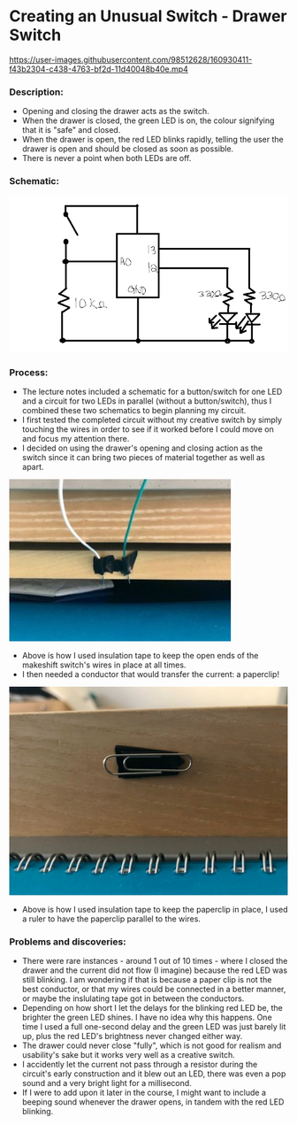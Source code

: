 # Creating an Unusual Switch - Drawer Switch

https://user-images.githubusercontent.com/98512628/160930411-f43b2304-c438-4763-bf2d-11d40048b40e.mp4

### Description:
* Opening and closing the drawer acts as the switch.
* When the drawer is closed, the green LED is on, the colour signifying that it is "safe" and closed.
* When the drawer is open, the red LED blinks rapidly, telling the user the drawer is open and should be closed as soon as possible.
* There is never a point when both LEDs are off.

### Schematic:

![schematic](https://github.com/l-mccarthy/IntroToIM/blob/main/March31/Media/schematic.png)

### Process:
* The lecture notes included a schematic for a button/switch for one LED and a circuit for two LEDs in parallel (without a button/switch), thus I combined these two schematics to begin planning my circuit.
* I first tested the completed circuit without my creative switch by simply touching the wires in order to see if it worked before I could move on and focus my attention there.
* I decided on using the drawer's opening and closing action as the switch since it can bring two pieces of material together as well as apart.

![wires](https://github.com/l-mccarthy/IntroToIM/blob/main/March31/Media/taped_wires.jpg)

* Above is how I used insulation tape to keep the open ends of the makeshift switch's wires in place at all times.
* I then needed a conductor that would transfer the current: a paperclip!

![paperclip](https://github.com/l-mccarthy/IntroToIM/blob/main/March31/Media/taped_paperclip.jpg)

* Above is how I used insulation tape to keep the paperclip in place, I used a ruler to have the paperclip parallel to the wires.

### Problems and discoveries:
*  There were rare instances - around 1 out of 10 times - where I closed the drawer and the current did not flow (I imagine) because the red LED was still blinking. I am wondering if that is because a paper clip is not the best conductor, or that my wires could be connected in a better manner, or maybe the inslulating tape got in between the conductors.
*  Depending on how short I let the delays for the blinking red LED be, the brighter the green LED shines. I have no idea why this happens. One time I used a full one-second delay and the green LED was just barely lit up, plus the red LED's brightness never changed either way.
* The drawer could never close "fully", which is not good for realism and usability's sake but it works very well as a creative switch.
* I accidently let the current not pass through a resistor during the circuit's early construction and it blew out an LED, there was even a pop sound and a very bright light for a millisecond.
* If I were to add upon it later in the course, I might want to include a beeping sound whenever the drawer opens, in tandem with the red LED blinking.
